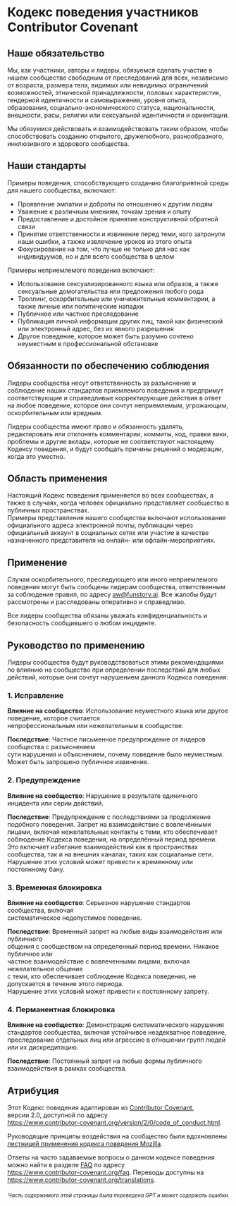 # Кодекс поведения участников Contributor Covenant

## Наше обязательство

Мы, как участники, авторы и лидеры, обязуемся сделать участие в нашем сообществе свободным от преследований для всех, независимо от возраста, размера тела, видимых или невидимых ограничений возможностей, этнической принадлежности, половых характеристик, гендерной идентичности и самовыражения, уровня опыта, образования, социально-экономического статуса, национальности, внешности, расы, религии или сексуальной идентичности и ориентации.

Мы обязуемся действовать и взаимодействовать таким образом, чтобы способствовать созданию открытого, дружелюбного, разнообразного, инклюзивного и здорового сообщества.

## Наши стандарты

Примеры поведения, способствующего созданию благоприятной среды для нашего
сообщества, включают:

* Проявление эмпатии и доброты по отношению к другим людям  
* Уважение к различным мнениям, точкам зрения и опыту  
* Предоставление и достойное принятие конструктивной обратной связи  
* Принятие ответственности и извинение перед теми, кого затронули наши ошибки, а также извлечение уроков из этого опыта  
* Фокусирование на том, что лучше не только для нас как индивидуумов, но и для всего сообщества в целом

Примеры неприемлемого поведения включают:

* Использование сексуализированного языка или образов, а также сексуальные домогательства или предложения любого рода  
* Троллинг, оскорбительные или уничижительные комментарии, а также личные или политические нападки  
* Публичное или частное преследование  
* Публикация личной информации других лиц, такой как физический или электронный адрес, без их явного разрешения  
* Другое поведение, которое может быть разумно сочтено неуместным в профессиональной обстановке

## Обязанности по обеспечению соблюдения

Лидеры сообщества несут ответственность за разъяснение и соблюдение наших стандартов приемлемого поведения и предпримут соответствующие и справедливые корректирующие действия в ответ на любое поведение, которое они сочтут неприемлемым, угрожающим, оскорбительным или вредным.

Лидеры сообщества имеют право и обязанность удалять, редактировать или отклонять комментарии, коммиты, код, правки вики, проблемы и другие вклады, которые не соответствуют настоящему Кодексу поведения, и будут сообщать причины решений о модерации, когда это уместно.

## Область применения

Настоящий Кодекс поведения применяется во всех сообществах, а также в случаях, когда человек официально представляет сообщество в публичных пространствах.  
Примеры представления нашего сообщества включают использование официального адреса электронной почты, публикации через официальный аккаунт в социальных сетях или участие в качестве назначенного представителя на онлайн- или офлайн-мероприятиях.

## Применение

Случаи оскорбительного, преследующего или иного неприемлемого поведения могут быть
сообщены лидерам сообщества, ответственным за соблюдение правил, по адресу
aw@funstory.ai.
Все жалобы будут рассмотрены и расследованы оперативно и справедливо.

Все лидеры сообщества обязаны уважать конфиденциальность и безопасность
сообщившего о любом инциденте.

## Руководство по применению

Лидеры сообщества будут руководствоваться этими рекомендациями по влиянию на сообщество при определении последствий для любых действий, которые они сочтут нарушением данного Кодекса поведения:

### 1. Исправление

**Влияние на сообщество**: Использование неуместного языка или другое поведение, которое считается  
непрофессиональным или нежелательным в сообществе.  

**Последствие**: Частное письменное предупреждение от лидеров сообщества с разъяснением  
сути нарушения и объяснением, почему поведение было неуместным. Может быть запрошено публичное извинение.

### 2. Предупреждение

**Влияние на сообщество**: Нарушение в результате единичного инцидента или серии действий.

**Последствие**: Предупреждение с последствиями за продолжение подобного поведения. Запрет на взаимодействие с вовлечёнными лицами, включая нежелательные контакты с теми, кто обеспечивает соблюдение Кодекса поведения, на определённый период времени. Это включает избегание взаимодействий как в пространствах сообщества, так и на внешних каналах, таких как социальные сети. Нарушение этих условий может привести к временному или постоянному бану.

### 3. Временная блокировка

**Влияние на сообщество**: Серьезное нарушение стандартов сообщества, включая  
систематическое недопустимое поведение.  

**Последствие**: Временный запрет на любые виды взаимодействия или публичного  
общения с сообществом на определенный период времени. Никакое публичное или  
частное взаимодействие с вовлеченными лицами, включая нежелательное общение  
с теми, кто обеспечивает соблюдение Кодекса поведения, не допускается в течение этого периода.  
Нарушение этих условий может привести к постоянному запрету.

### 4. Перманентная блокировка

**Влияние на сообщество**: Демонстрация систематического нарушения стандартов сообщества, включая устойчивое неадекватное поведение, преследование отдельных лиц или агрессию в отношении групп людей или их дискредитацию.

**Последствие**: Постоянный запрет на любые формы публичного взаимодействия в рамках сообщества.

## Атрибуция

Этот Кодекс поведения адаптирован из [Contributor Covenant][homepage],  
версии 2.0, доступной по адресу  
https://www.contributor-covenant.org/version/2/0/code_of_conduct.html.  

Руководящие принципы воздействия на сообщество были вдохновлены [лестницей применения кодекса поведения Mozilla](https://github.com/mozilla/diversity).  

[homepage]: https://www.contributor-covenant.org  

Ответы на часто задаваемые вопросы о данном кодексе поведения можно найти в разделе [FAQ](#Часто-задаваемые-вопросы) по адресу  
https://www.contributor-covenant.org/faq. Переводы доступны на  
https://www.contributor-covenant.org/translations.

<div align="right"> 
<h6><small>Часть содержимого этой страницы была переведена GPT и может содержать ошибки.</small></h6>